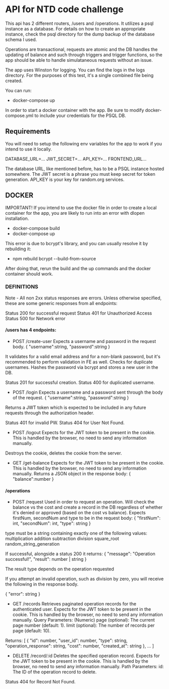 # API for NTD code challenge

This api has 2 different routers, /users and /operations. It utilizes a psql instance as a database. For details on how to create an appropriate instance, check the psql directory for the dump backup of the database schema I used.

Operations are transactional, requests are atomic and the DB handles the updating of balance and such through triggers and trigger functions, so the app should be able to handle simulataneous requests without an issue. 

The app uses Winston for logging. You can find the logs in the logs directory. For the purposes of this test, it's a single combined file being created.

You can run:

- docker-compose up

In order to start a docker container with the app. Be sure to modify docker-compose.yml to include your credentials for the PSQL DB.

## Requirements
You will need to setup the following env variables for the app to work if you intend to use it locally.

DATABASE_URL=...
JWT_SECRET=...
API_KEY=...
FRONTEND_URL...

The database URL, like mentioned before, has to be a PSQL instance hosted somewhere.
The JWT secret is a phrase you must keep secret for token generation. 
API_KEY is your key for random.org services.

## DOCKER
IMPORTANT! If you intend to use the docker file in order to create a local container for the app, you are likely to run into an error with dlopen installation. 

- docker-compose build
- docker-compose up

This error is due to bcrypt's library, and you can usually resolve it by rebuilding it:

- npm rebuild bcrypt --build-from-source

After doing that, rerun the build and the up commands and the docker container should work.

### DEFINITIONS
Note - All non 2xx status responses are errors.
Unless otherwise specified, these are some generic responses from all endpoints:

Status 200 for successful request
Status 401 for Unauthorized Access
Status 500 for Network error

#### /users has 4 endpoints:

- POST /create-user
Expects a username and password in the request body. 
{
    "username":string,
    "password":string
} 

It validates for a valid email address and for a non-blank password, but it's recommended to perform validation in FE as well. 
Checks for duplicate usernames.
Hashes the password via bcrypt and stores a new user in the DB. 

Status 201 for successful creation.
Status 400 for duplicated username.

- POST /login
Expects a username and a password sent through the body of the request.
{
    "username":string,
    "password":string
} 

Returns a JWT token which is expected to be included in any future requests through the authorization header.

Status 401 for invalid PW.
Status 404 for User Not Found.


- POST /logout
Expects for the JWT token to be present in the cookie. This is handled by the browser, no need to send any information manually. 

Destroys the cookie, deletes the cookie from the server.

- GET /get-balance
Expects for the JWT token to be present in the cookie. This is handled by the browser, no need to send any information manually.
Returns a JSON object in the response body:
{
    "balance":number
}

#### /operations

- POST /request
Used in order to request an operation. Will check the balance vs the cost and create a record in the DB regardless of whether it's denied or approved (based on the cost vs balance).
Expects firstNum, secondNum and type to be in the request body:
{
	"firstNum": int,
	"secondNum": int,
	"type": string
}

type must be a string containing exactly one of the following values:
  multiplication
  addition
  subtraction
  division
  square_root
  random_string_generation

If successful, alongside a status 200 it returns:
{
	"message": "Operation successful!",
	"result": number | string
}

The result type depends on the operation requested

If you attempt an invalid operation, such as division by zero, you will receive the following in the response body. 

{
  "error": string
}

- GET /records
Retrieves paginated operation records for the authenticated user.
Expects for the JWT token to be present in the cookie. This is handled by the browser, no need to send any information manually.
Query Parameters: (Numeric)
page (optional): The current page number (default: 1).
limit (optional): The number of records per page (default: 10).

Returns:
[
  {
    "id": number,
    "user_id": number,
    "type": string,
    "operation_response": string,
    "cost": number,
    "created_at": string
  },
  ...
]

- DELETE /record/:id
Deletes the specified operation record.
Expects for the JWT token to be present in the cookie. This is handled by the browser, no need to send any information manually.
Path Parameters:
id: The ID of the operation record to delete.

Status 404 for Record Not Found.